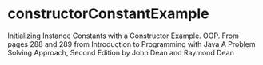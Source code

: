 # constructorConstantExample
Initializing Instance Constants with a Constructor Example. OOP. From pages 288 and 289 from Introduction to Programming with Java A Problem Solving Approach, Second Edition by John Dean and Raymond Dean
